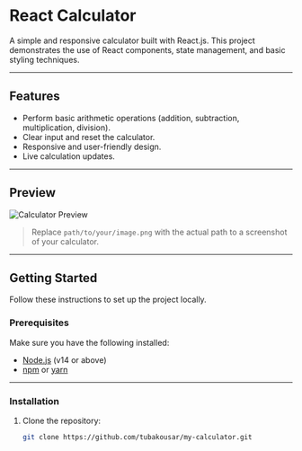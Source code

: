 # React Calculator

A simple and responsive calculator built with React.js. This project demonstrates the use of React components, state management, and basic styling techniques.

---

## Features

- Perform basic arithmetic operations (addition, subtraction, multiplication, division).
- Clear input and reset the calculator.
- Responsive and user-friendly design.
- Live calculation updates.

---

## Preview

![Calculator Preview](path/to/your/image.png)

> Replace `path/to/your/image.png` with the actual path to a screenshot of your calculator.

---

## Getting Started

Follow these instructions to set up the project locally.

### Prerequisites

Make sure you have the following installed:

- [Node.js](https://nodejs.org/) (v14 or above)
- [npm](https://www.npmjs.com/) or [yarn](https://yarnpkg.com/)

---

### Installation

1. Clone the repository:
   ```bash
   git clone https://github.com/tubakousar/my-calculator.git
